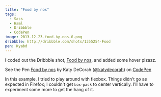 ```yaml
---
title: "Food by nos"
tags:
  - Sass
  - Haml
  - Dribbble
  - CodePen
image: 2013-12-23-food-by-nos-0.png
dribbble: http://dribbble.com/shots/1355254-Food
pen: Kyabd
---
```


I coded out the Dribbble shot, [Food by nos](http://dribbble.com/shots/1355254-Food), and added some hover pizazz.

<p data-height="400" data-theme-id="97" data-slug-hash="Kyabd" data-user="katydecorah" data-default-tab="result" class='codepen'>See the Pen <a href='http://codepen.io/katydecorah/pen/Kyabd'>Food by nos</a> by Katy DeCorah (<a href='http://codepen.io/katydecorah'>@katydecorah</a>) on <a href='http://codepen.io'>CodePen</a></p>

In this example, I tried to play around with flexbox. Things didn't go as expected in Firefox; I couldn't get `box-pack` to center vertically. I'll have to experiment some more to get the hang of it.
